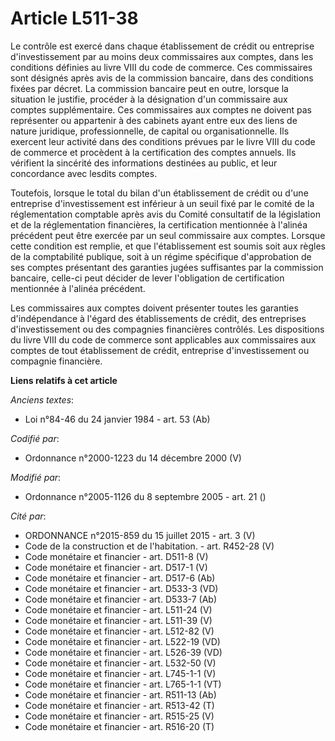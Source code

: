 # Article L511-38

Le contrôle est exercé dans chaque établissement de crédit ou entreprise d'investissement par au moins deux commissaires aux
comptes, dans les conditions définies au livre VIII du code de commerce. Ces commissaires sont désignés après avis de la
commission bancaire, dans des conditions fixées par décret. La commission bancaire peut en outre, lorsque la situation le
justifie, procéder à la désignation d'un commissaire aux comptes supplémentaire. Ces commissaires aux comptes ne doivent pas
représenter ou appartenir à des cabinets ayant entre eux des liens de nature juridique, professionnelle, de capital ou
organisationnelle. Ils exercent leur activité dans des conditions prévues par le livre VIII du code de commerce et procèdent
à la certification des comptes annuels. Ils vérifient la sincérité des informations destinées au public, et leur concordance
avec lesdits comptes.

Toutefois, lorsque le total du bilan d'un établissement de crédit ou d'une entreprise d'investissement est inférieur à un
seuil fixé par le comité de la réglementation comptable après avis du Comité consultatif de la législation et de la
réglementation financières, la certification mentionnée à l'alinéa précédent peut être exercée par un seul commissaire aux
comptes. Lorsque cette condition est remplie, et que l'établissement est soumis soit aux règles de la comptabilité publique,
soit à un régime spécifique d'approbation de ses comptes présentant des garanties jugées suffisantes par la commission
bancaire, celle-ci peut décider de lever l'obligation de certification mentionnée à l'alinéa précédent.

Les commissaires aux comptes doivent présenter toutes les garanties d'indépendance à l'égard des établissements de crédit,
des entreprises d'investissement ou des compagnies financières contrôlés. Les dispositions du livre VIII du code de commerce
sont applicables aux commissaires aux comptes de tout établissement de crédit, entreprise d'investissement ou compagnie
financière.

**Liens relatifs à cet article**

_Anciens textes_:

  - Loi n°84-46 du 24 janvier 1984 - art. 53 (Ab)

_Codifié par_:

  - Ordonnance n°2000-1223 du 14 décembre 2000 (V)

_Modifié par_:

  - Ordonnance n°2005-1126 du 8 septembre 2005 - art. 21 ()

_Cité par_:

  - ORDONNANCE n°2015-859 du 15 juillet 2015 - art. 3 (V)
  - Code de la construction et de l'habitation. - art. R452-28 (V)
  - Code monétaire et financier - art. D511-8 (V)
  - Code monétaire et financier - art. D517-1 (V)
  - Code monétaire et financier - art. D517-6 (Ab)
  - Code monétaire et financier - art. D533-3 (VD)
  - Code monétaire et financier - art. D533-7 (Ab)
  - Code monétaire et financier - art. L511-24 (V)
  - Code monétaire et financier - art. L511-39 (V)
  - Code monétaire et financier - art. L512-82 (V)
  - Code monétaire et financier - art. L522-19 (VD)
  - Code monétaire et financier - art. L526-39 (VD)
  - Code monétaire et financier - art. L532-50 (V)
  - Code monétaire et financier - art. L745-1-1 (V)
  - Code monétaire et financier - art. L765-1-1 (VT)
  - Code monétaire et financier - art. R511-13 (Ab)
  - Code monétaire et financier - art. R513-42 (T)
  - Code monétaire et financier - art. R515-25 (V)
  - Code monétaire et financier - art. R516-20 (T)
